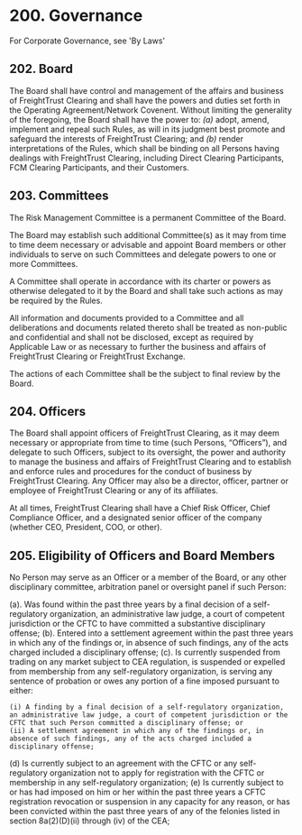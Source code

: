 <!-- Attribution-NonCommercial-NoDerivs 2.5
   - https://spdx.org/licenses/CC-BY-NC-ND-2.5.html 
   - (C) 2020 FreightTrust and Clearing Corporation -->

# 200\. Governance

For Corporate Governance, see 'By Laws'

## 202\. Board

The Board shall have control and management of the affairs and business
of FreightTrust Clearing and shall have the powers and duties set forth
in the Operating Agreement/Network Covenent. Without limiting the
generality of the foregoing, the Board shall have the power to: *(a)*
adopt, amend, implement and repeal such Rules, as will in its judgment
best promote and safeguard the interests of FreightTrust Clearing; and
*(b)* render interpretations of the Rules, which shall be binding on all
Persons having dealings with FreightTrust Clearing, including Direct
Clearing Participants, FCM Clearing Participants, and their Customers.

## 203\. Committees

The Risk Management Committee is a permanent Committee of the Board.

The Board may establish such additional Committee(s) as it may from time
to time deem necessary or advisable and appoint Board members or other
individuals to serve on such Committees and delegate powers to one or
more Committees.

A Committee shall operate in accordance with its charter or powers as
otherwise delegated to it by the Board and shall take such actions as
may be required by the Rules.

All information and documents provided to a Committee and all
deliberations and documents related thereto shall be treated as
non-public and confidential and shall not be disclosed, except as
required by Applicable Law or as necessary to further the business and
affairs of FreightTrust Clearing or FreightTrust Exchange.

The actions of each Committee shall be the subject to final review by
the Board.

## 204\. Officers

The Board shall appoint officers of FreightTrust Clearing, as it may
deem necessary or appropriate from time to time (such Persons,
“Officers”), and delegate to such Officers, subject to its
oversight, the power and authority to manage the business and affairs of
FreightTrust Clearing and to establish and enforce rules and procedures
for the conduct of business by FreightTrust Clearing. Any Officer may
also be a director, officer, partner or employee of FreightTrust
Clearing or any of its affiliates.

At all times, FreightTrust Clearing shall have a Chief Risk Officer,
Chief Compliance Officer, and a designated senior officer of the company
(whether CEO, President, COO, or other).

## 205\. Eligibility of Officers and Board Members

No Person may serve as an Officer or a member of the Board, or any other
disciplinary committee, arbitration panel or oversight panel if such
Person:

(a). Was found within the past three years by a final decision of a
self-regulatory organization, an administrative law judge, a court of
competent jurisdiction or the CFTC to have committed a substantive
disciplinary offense; (b). Entered into a settlement agreement within
the past three years in which any of the findings or, in absence of such
findings, any of the acts charged included a disciplinary offense; (c).
Is currently suspended from trading on any market subject to CEA
regulation, is suspended or expelled from membership from any
self-regulatory organization, is serving any sentence of probation or
owes any portion of a fine imposed pursuant to either:

    (i) A finding by a final decision of a self-regulatory organization, an administrative law judge, a court of competent jurisdiction or the CFTC that such Person committed a disciplinary offense; or
    (ii) A settlement agreement in which any of the findings or, in absence of such findings, any of the acts charged included a disciplinary offense;

(d) Is currently subject to an agreement with the CFTC or any
self-regulatory organization not to apply for registration with the CFTC
or membership in any self-regulatory organization; (e) Is currently
subject to or has had imposed on him or her within the past three years
a CFTC registration revocation or suspension in any capacity for any
reason, or has been convicted within the past three years of any of the
felonies listed in section 8a(2)(D)(ii) through (iv) of the CEA;
